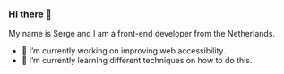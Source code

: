 <!-- <img src="https://github.com/thehuijb/thehuijb/blob/master/banner.jpg" alt=""> -->

### Hi there 👋 
My name is Serge and I am a front-end developer from the Netherlands.
- 🔭 I’m currently working on improving web accessibility.
- 🌱 I’m currently learning different techniques on how to do this.

<!-- ![thehuijb's github stats](https://github-readme-stats.vercel.app/api?username=thehuijb) -->

<!--
**thehuijb/thehuijb** is a ✨ _special_ ✨ repository because its `README.md` (this file) appears on your GitHub profile.

Here are some ideas to get you started:

- 🔭 I’m currently working on ...
- 🌱 I’m currently learning ...
- 🤝 I’m looking to collaborate on ...
- 🤔 I’m looking for help with ...
- 💬 Ask me about ...
- 📫 How to reach me: ...
- 😄 Pronouns: ...
- ⚡ Fun fact: ...
-->
